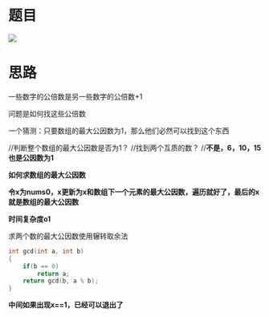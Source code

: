 # 题目

![](pics/230215-1250/img-2023-02-15-09-28-44.png)

# 思路

一些数字的公倍数是另一些数字的公倍数+1

问题是如何找这些公倍数

一个猜测：只要数组的最大公因数为1，那么他们必然可以找到这个东西

//判断整个数组的最大公因数是否为1？
//找到两个互质的数？
//**不是，6，10，15也是公因数为1**

**如何求数组的最大公因数**

**令x为nums0，x更新为x和数组下一个元素的最大公因数，遍历就好了，最后的x就是数组的最大公因数**

**时间复杂度o1**

求两个数的最大公因数使用辗转取余法

```c++
int gcd(int a, int b)
{
    if(b == 0)
        return a;
    return gcd(b, a % b);
}
```

**中间如果出现x==1，已经可以退出了**